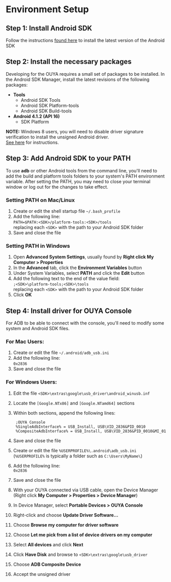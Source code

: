 # Environment Setup
## Step 1: Install Android SDK
Follow the instructions [found here](https://developer.android.com/sdk/installing/index.html) to install the latest version of the Android SDK
## Step 2: Install the necessary packages
Developing for the OUYA requires a small set of packages to be installed. In the Android SDK Manager, install the latest revisions of the following packages:

 * **Tools**
   * Android SDK Tools
   * Android SDK Platform-tools
   * Android SDK Build-tools
 * **Android 4.1.2 (API 16)**
   * SDK Platform
   
   
**NOTE:** Windows 8 users, you will need to disable driver signature verification to install the unsigned Android driver.  
[See here](windows8.md) for instructions.
## Step 3: Add Android SDK to your PATH

To use **adb** or other Android tools from the command line, you'll need to add the build and platform tools folders to your system's PATH environment variable. After setting the PATH, you may need to close your terminal window or log out for the changes to take effect.

### Setting PATH on Mac/Linux

1. Create or edit the shell startup file `~/.bash_profile`
2. Add the following line:  
   `PATH=$PATH:<SDK>/platform-tools:<SDK>/tools`  
   replacing each `<SDK>` with the path to your Android SDK folder
4. Save and close the file  

### Setting PATH in Windows

1. Open **Advanced System Settings**, usually found by **Right click My Computer > Properties**
2. In the **Advanced** tab, click the **Environment Variables** button
3. Under System Variables, select **PATH** and click the **Edit** button
4. Add the following text to the end of the value field:  
   `;<SDK>\platform-tools;<SDK>\tools`  
   replacing each `<SDK>` with the path to your Android SDK folder
5. Click **OK**

## Step 4: Install driver for OUYA Console

For ADB to be able to connect with the console, you'll need to modify some system and Android SDK files.

### For Mac Users:

1. Create or edit the file `~/.android/adb_usb.ini`
2. Add the following line:  
   `0x2836`
3. Save and close the file

### For Windows Users:

1. Edit the file `<SDK>\extras\google\usb_driver\android_winusb.inf`
2. Locate the `[Google.NTx86]` and `[Google.NTamd64]` sections
3. Within both sections, append the following lines:

        ;OUYA Console  
        %SingleAdbInterface% = USB_Install, USB\VID_2836&PID_0010  
        %CompositeAdbInterface% = USB_Install, USB\VID_2836&PID_0010&MI_01  
4. Save and close the file  
5. Create or edit the file `%USERPROFILE%\.android\adb_usb.ini`  
   (`%USERPROFILE%` is typically a folder such as `C:\Users\MyName\`)
6. Add the following line:  
   `0x2836`
7. Save and close the file
8. With your OUYA connected via USB cable, open the Device Manager (Right click **My Computer > Properties > Device Manager**)
9. In Device Manager, select **Portable Devices > OUYA Console**
10. Right-click and choose **Update Driver Software...**
11. Choose **Browse my computer for driver software**
12. Choose **Let me pick from a list of device drivers on my computer**
13. Select **All devices** and click **Next**
14. Click **Have Disk** and browse to `<SDK>\extras\google\usb_driver`
15. Choose **ADB Composite Device**
16. Accept the unsigned driver
